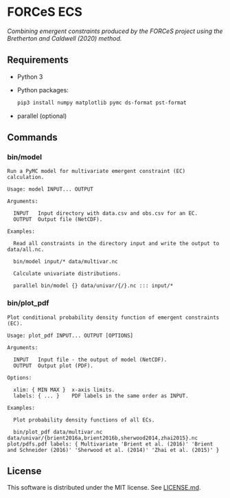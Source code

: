 # FORCeS ECS

*Combining emergent constraints produced by the FORCeS project using the Bretherton and Caldwell (2020) method.*

## Requirements

- Python 3
- Python packages:

    ```sh
    pip3 install numpy matplotlib pymc ds-format pst-format
    ```
- parallel (optional)

## Commands

### bin/model

```
Run a PyMC model for multivariate emergent constraint (EC) calculation.

Usage: model INPUT... OUTPUT

Arguments:

  INPUT   Input directory with data.csv and obs.csv for an EC.
  OUTPUT  Output file (NetCDF).

Examples:

  Read all constraints in the directory input and write the output to data/all.nc.

  bin/model input/* data/multivar.nc

  Calculate univariate distributions.

  parallel bin/model {} data/univar/{/}.nc ::: input/*
```

### bin/plot\_pdf

```
Plot conditional probability density function of emergent constraints (EC).

Usage: plot_pdf INPUT... OUTPUT [OPTIONS]

Arguments:

  INPUT   Input file - the output of model (NetCDF).
  OUTPUT  Output plot (PDF).

Options:

  xlim: { MIN MAX }  x-axis limits.
  labels: { ... }    PDF labels in the same order as INPUT.

Examples:

  Plot probability density functions of all ECs.

  bin/plot_pdf data/multivar.nc data/univar/{brient2016a,brient2016b,sherwood2014,zhai2015}.nc plot/pdfs.pdf labels: { Multivariate 'Brient et al. (2016)' 'Brient and Schneider (2016)' 'Sherwood et al. (2014)' 'Zhai et al. (2015)' }
```

## License

This software is distributed under the MIT license. See [LICENSE.md](LICENSE.md).
